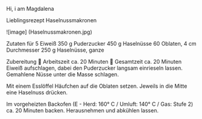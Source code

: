 Hi, i am Magdalena 

Lieblingsrezept Haselnussmakronen

![image] (Haselnussmakronen.jpg)

Zutaten für
5 	Eiweiß
350 g 	Puderzucker
450 g 	Haselnüsse
60 	Oblaten, 4 cm Durchmesser
250 g 	Haselnüsse, ganze

Zubereitung

Arbeitszeit ca. 20 Minuten

Gesamtzeit ca. 20 Minuten
Eiweiß aufschlagen, dabei den Puderzucker langsam einrieseln lassen. Gemahlene Nüsse unter die Masse schlagen.

Mit einem Esslöffel Häufchen auf die Oblaten setzen. Jeweils in die Mitte eine Haselnuss drücken.

Im vorgeheizten Backofen (E - Herd: 160° C / Umluft: 140° C / Gas: Stufe 2) ca. 20 Minuten backen. Herausnehmen und abkühlen lassen. 